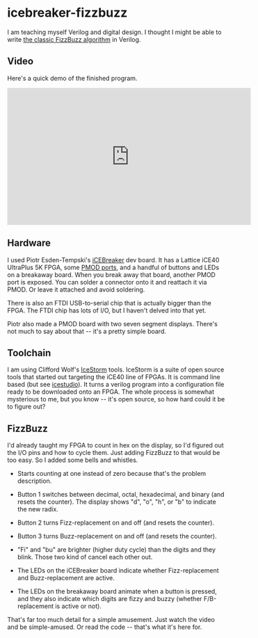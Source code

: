 # icebreaker-fizzbuzz

I am teaching myself Verilog and digital design.  I thought I might
be able to write
[the classic FizzBuzz algorithm](https://imranontech.com/2007/01/24/using-fizzbuzz-to-find-developers-who-grok-coding/)
in Verilog.

## Video

Here's a quick demo of the finished program.

<iframe width="560" height="315" src="https://www.youtube.com/embed/_z16LBM3ygE" frameborder="0" allow="autoplay; encrypted-media" allowfullscreen></iframe>

## Hardware

I used Piotr Esden-Tempski's
[iCEBreaker](https://www.crowdsupply.com/1bitsquared/icebreaker-fpga)
dev board.  It has a Lattice iCE40 UltraPlus 5K FPGA, some
[PMOD ports](https://store.digilentinc.com/pmod-modules-connectors/),
and a handful of buttons and LEDs on a breakaway board.  When you
break away that board, another PMOD port is exposed.  You can solder a
connector onto it and reattach it via PMOD.  Or leave it attached
and avoid soldering.

There is also an FTDI USB-to-serial chip that is actually bigger than
the FPGA.  The FTDI chip has lots of I/O, but I haven't delved into
that yet.

Piotr also made a PMOD board with two seven segment displays.  There's
not much to say about that -- it's a pretty simple board.


## Toolchain

I am using Clifford Wolf's
[IceStorm](http://www.clifford.at/icestorm/) tools.  IceStorm is a
suite of open source tools that started out targeting the iCE40
line of FPGAs.  It is command line based (but see
[icestudio](https://github.com/FPGAwars/icestudio)).  It turns
a verilog program into a configuration file ready to be
downloaded onto an FPGA.  The whole process is somewhat mysterious to
me, but you know -- it's open source, so how hard could it be to
figure out?


## FizzBuzz

I'd already taught my FPGA to count in hex on the display, so I'd
figured out the I/O pins and how to cycle them.  Just adding FizzBuzz
to that would be too easy.  So I added some bells and whistles.

* Starts counting at one instead of zero because that's the problem
  description.

* Button 1 switches between decimal, octal, hexadecimal, and binary
  (and resets the counter).  The display shows "d", "o", "h", or "b"
  to indicate the new radix.

* Button 2 turns Fizz-replacement on and off (and resets the counter).

* Button 3 turns Buzz-replacement on and off (and resets the counter).

* "Fi" and "bu" are brighter (higher duty cycle) than the digits
  and they blink.  Those two kind of cancel each other out.

* The LEDs on the iCEBreaker board indicate whether Fizz-replacement
  and Buzz-replacement are active.
  
* The LEDs on the breakaway board animate when a button is pressed,
  and they also indicate which digits are fizzy and buzzy (whether
  F/B-replacement is active or not).
  
That's far too much detail for a simple amusement.  Just watch the
video and be simple-amused.  Or read the code -- that's what it's here
for.
